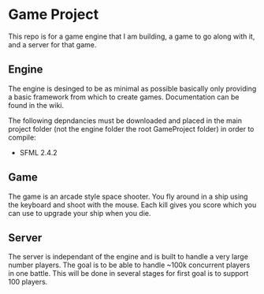 # Game Project
This repo is for a game engine that I am building, a game to go along with it, and a server for that game.

<h2>Engine</h2>
The engine is desinged to be as minimal as possible basically only providing a basic framework from which to create games. Documentation can be found in the wiki.

The following depndancies must be downloaded and placed in the main project folder (not the engine folder the root GameProject folder) in order to compile:
<ul>
  <li>SFML 2.4.2</li>
</ul>

<h2>Game</h2>
The game is an arcade style space shooter. You fly around in a ship using the keyboard and shoot with the mouse. Each kill gives you score which you can use to upgrade your ship when you die.

<h2>Server</h2>
The server is independant of the engine and is built to handle a very large number players. The goal is to be able to handle ~100k concurrent players in one battle. This will be done in several stages for first goal is to support 100 players.
